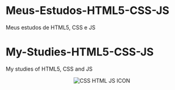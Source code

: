 # Meus-Estudos-HTML5-CSS-JS
Meus estudos de HTML5, CSS e JS

# My-Studies-HTML5-CSS-JS
My studies of HTML5, CSS and JS

<p align="center">
  <img src="https://user-images.githubusercontent.com/81983803/126823264-ae51f722-69c8-4dde-ba73-de62ff938e13.png" alt="CSS HTML JS ICON"/>
</p>
